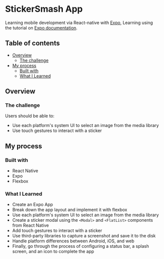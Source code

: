 # StickerSmash App

Learning mobile development via React-native with [Expo](https://docs.expo.dev/), Learning using the tutorial on [Expo documentation](https://docs.expo.dev/tutorial/).

## Table of contents

- [Overview](#overview)
  - [The challenge](#the-challenge)
- [My process](#my-process)
  - [Built with](#built-with)
  - [What I Learned](#what-i-learned)

## Overview

### The challenge

Users should be able to:

- Use each platform's system UI to select an image from the media library
- Use touch gestures to interact with a sticker

## My process

### Built with

- React Native
- Expo
- Flexbox

### What I Learned

- Create an Expo App
- Break down the app layout and implement it with flexbox
- Use each platform's system UI to select an image from the media library
- Create a sticker modal using the `<Modal>` and `<FlatList>` components from React Native
- Add touch gestures to interact with a sticker
- Use third-party libraries to capture a screenshot and save it to the disk
- Handle platform differences between Android, iOS, and web
- Finally, go through the process of configuring a status bar, a splash screen, and an icon to complete the app
